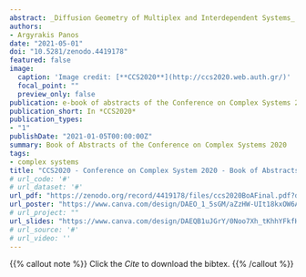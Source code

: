 ```yaml
---
abstract: _Diffusion Geometry of Multiplex and Interdependent Systems_ (poster) and _Quantifying the Efficiency of Network Flows_ (regular talk).
authors:
- Argyrakis Panos
date: "2021-05-01"
doi: "10.5281/zenodo.4419178"
featured: false
image:
  caption: 'Image credit: [**CCS2020**](http://ccs2020.web.auth.gr/)'
  focal_point: ""
  preview_only: false
publication: e-book of abstracts of the Conference on Complex Systems 2020 (CCS2020)
publication_short: In *CCS2020*
publication_types:
- "1"
publishDate: "2021-01-05T00:00:00Z"
summary: Book of Abstracts of the Conference on Complex Systems 2020
tags:
- complex systems
title: "CCS2020 - Conference on Complex System 2020 - Book of Abstracts"
# url_code: '#'
# url_dataset: '#'
url_pdf: "https://zenodo.org/record/4419178/files/ccs2020BoAFinal.pdf?download=1"
url_poster: "https://www.canva.com/design/DAEO_1_5sGM/aZzHW-UIt18kxOW6Am-zzQ/view?utm_campaign=designshare&utm_source=sharebutton"
# url_project: ""
url_slides: "https://www.canva.com/design/DAEQB1uJGrY/0Noo7Xh_tKhhYFkfHrIjxg/view?utm_campaign=designshare&utm_source=sharebutton"
# url_source: '#'
# url_video: ''
---
```


{{% callout note %}}
Click the *Cite* to download the bibtex.
{{% /callout %}}
